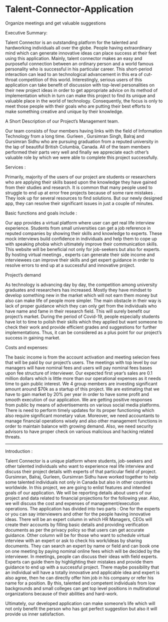 # Talent-Connector-Application
Organize meetings and get valuable suggestions

Executive Summary:

Talent Connector is an outstanding platform for the talented and hardworking individuals all over the globe. People having extraordinary mind which can generate innovative ideas can place success at their feet using this application. Mainly, talent connector makes an easy and purposeful connection between an ordinary person and a world famous personality who is successful in his particular career. This short-period interaction can lead to an technological advancement in this era of cut-throat competition of this world. Interestingly, serious users of this application can take benefit of discussion with top-level personalities on their new project ideas in order to get appropriate advice on its method of implementation which in turn can make this project to find its unique and valuable place in the world of technology. Consequently, the focus is only to meet those people with their goals who are putting their best efforts to make something creative and unique by their knowledge.	

A Short Description of our Project’s Management team.

Our team consists of four members having links with the field of Information Technology from a long time. Gurleen , Gursimran Singh, Balraj and Gursimran Sidhu  who are pursuing graduation from a reputed university in the lap of beautiful British Columbia, Canada. All of the team members performed their parts very well and finally we appreciate each other’s valuable role by which we were able to complete this project successfully.

Services :

Primarily, majority  of the users of our project are students or researchers who are applying their skills based upon the knowledge they have gained from their studies and research. It is common that many people used to struggle to end up at error free projects  because of some rare mistakes . They look up for several resources to find solutions. But our newly designed app, they can resolve their significant issues in just a couple of minutes.

Basic functions and goals include :

Our app provides a virtual platform where user can get real life interview experience. Students from small universities can get a job reference in reputed companies by showing their skills and knowledge to experts. These mock interviews build confidence in individuals and help them to cope up with speaking phobia which ultimately improve their communication skills. This website will be beneficial not only for job-seekers but also for experts. By hosting virtual meetings , experts can generate their side income and interviewees can improve their skills and get expert guidance in order to resolve errors to end up at a successful and innovative project.

Project’s demand

As technology is advancing day by day, the competition among university graduates and researchers has increased. Mostly they have mindset to develop something new in the market which will not earn them money but also can make life of people more simpler. The main obstacle in their way is lack of proper guidance which they can only get from the individuals who have name and fame in their research field. This will surely benefit our project’s market. During the period of Covid-19, people especially students have lot to time to polish their skills which they applied but want someone to check their work and provide efficient grades and suggestions for further implementations. Thus, it can be considered as a plus point for our project’s success in gaining market.

Costs and expenses:

The basic income is from the account activation and meeting selecion fees that will be paid by our project’s users. The  meetings with top level by our managers will have nominal fees and  users will pay nominal fees bases upon fee structure of interviewer. Our expected first year’s sales are 0.1 million dollars which is little more than our operational expenses as it needs time to gain public interest. We 4 group members are investing significant amount around $70k as a startup of this project. We are estimating that we have to gain market by 20% per year in order to have some profit and smooth execution of our application. We are getting positive responses from public by means of advertisements on various social media platforms. There is need to perform timely updates for its proper functioning which also require significant monetary value.
Moreover, we need accountants to manage financial operations wisely and also other management functions in order to maintain balance with growing demand. Also, we need security advisors to have proper check on various malicious and hacking related  threats.


--------------------------------------------------------------------------------------------------------------------------------------------------------------------------------

Introduction :

Talent Connector is a unique platform where students, job-seekers and other talented individuals who want to experience real life interview and discuss their project details with experts of that particular field of project. Gursimran, Balraj, Gurleen, Gursimran Sidhu have worked together to help some talented individuals not only in Canada but also in other countries worldwide. In this project, we are going to enlist features and intended goals of our application.  We will be reporting details about users of our project and data related to financial projections for the following year. Also, we will discuss the cost and expenses of management/execution operations. The application has divided into two parts : One for the experts or you can say interviewers and other for the people having innovative ideas. There will be an expert column in which HR Managers, CEOs will create their accounts by filling basic details and providing verification documents as per the privacy policy so that users can get accurate guidance. Other column will be for those who want to schedule virtual interview with an expert or ask to check his work/ideas by sharing documents. They can search an expert by name or field and can book one on one meeting by paying nominal online fees which will be decided by the interviewer. In meetings, people can discuss their ideas with field experts. Experts can guide them by highlighting their mistakes and provide them guidance to end up with a successful project. There maybe possibility that an individual will have a totally innovative and applicable idea and expert is also agree, then he can directly offer him job in his company or refer his name for a position. By this, talented and competent individuals from low backgrounds and small colleges can get top level positions in multinational organizations because of their abilities and hard-work.
 
 Ultimately, our developed application can make someone’s life which will not only benefit the person who has got perfect suggestion but also it will provide us inner satisfaction.  







